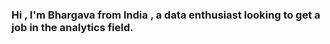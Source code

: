 ### Hi , I'm Bhargava from India , a data enthusiast looking to get a job in the analytics field. 

<!--
**BhargavaBijjala/BhargavaBijjala** is a ✨ _special_ ✨ repository because its `README.md` (this file) appears on your GitHub profile.

Here are some ideas to get you started:

- 🔭 I’m currently working on Fifa21 Cleaning dataset
- 🌱 I’m currently learning Python
- 🤔 I’m looking for help with Tableau
- 📫 How to reach me: contact me at bhargavasai624@gmail.com
-->
